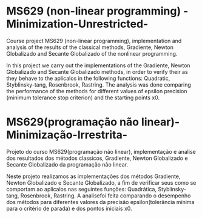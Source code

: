 # MS629 (non-linear programming) -Minimization-Unrestricted-
Course project MS629 (non-linear programming), implementation and analysis of the results of the classical methods, Gradiente, Newton Globalizado and Secante Globalizado of the nonlinear programming.

In this project we carry out the implementations of the Gradiente, Newton Globalizado and Secante Globalizado methods, in order to verify their as they behave to the aplicalos in the following
functions: Quadratic, Styblinsky-tang, Rosenbrook, Rastring. The analysis was done comparing the performance of the methods for different values of epsilon precision (minimum tolerance
stop criterion) and the starting points x0.

# MS629(programação não linear)-Minimização-Irrestrita-
Projeto do curso MS629(programação não linear), implementação e analise dos resultados dos métodos classicos, Gradiente, Newton Globalizado e Secante Globalizado da programação não linear.

Neste projeto realizamos as implementações dos métodos Gradiente, Newton Globalizado e Secante Globalizado, a fim de verificar seus como se comportam ao aplicalos nas seguintes 
funções: Quadrática, Styblinsky-tang, Rosenbrook, Rastring. A analisefoi feita comparando o desempenho dos métodos para diferentes valores da precisão epsilon(tolerância mínima 
para o critério de parada) e dos pontos iniciais x0.
